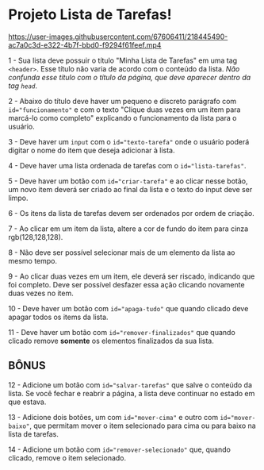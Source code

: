# Projeto Lista de Tarefas!




https://user-images.githubusercontent.com/67606411/218445490-ac7a0c3d-e322-4b7f-bbd0-f9294f61feef.mp4




1 - Sua lista deve possuir o título "Minha Lista de Tarefas" em uma tag `<header>`. Esse título não varia de acordo com o conteúdo da lista. _Não confunda esse título com o título da página, que deve aparecer dentro da tag `head`_.

2 - Abaixo do título deve haver um pequeno e discreto parágrafo com `id="funcionamento"` e com o texto "Clique duas vezes em um item para marcá-lo como completo" explicando o funcionamento da lista para o usuário.

3 - Deve haver um `input` com o `id="texto-tarefa"` onde o usuário poderá digitar o nome do item que deseja adicionar à lista.

4 - Deve haver uma lista ordenada de tarefas com o `id="lista-tarefas"`.

5 - Deve haver um botão com `id="criar-tarefa"` e ao clicar nesse botão, um novo item deverá ser criado ao final da lista e o texto do input deve ser limpo.

6 - Os itens da lista de tarefas devem ser ordenados por ordem de criação.

7 - Ao clicar em um item da lista, altere a cor de fundo do item para cinza rgb(128,128,128).

8 - Não deve ser possível selecionar mais de um elemento da lista ao mesmo tempo.

9 - Ao clicar duas vezes em um item, ele deverá ser riscado, indicando que foi completo. Deve ser possível desfazer essa ação clicando novamente duas vezes no item.

10 - Deve haver um botão com `id="apaga-tudo"` que quando clicado deve apagar todos os items da lista.

11 - Deve haver um botão com `id="remover-finalizados"` que quando clicado remove **somente** os elementos finalizados da sua lista.

## BÔNUS

12 - Adicione um botão com `id="salvar-tarefas"` que salve o conteúdo da lista. Se você fechar e reabrir a página, a lista deve continuar no estado em que estava.

13 - Adicione dois botões, um com `id="mover-cima"` e outro com `id="mover-baixo"`, que permitam mover o item selecionado para cima ou para baixo na lista de tarefas.

14 - Adicione um botão com `id="remover-selecionado"` que, quando clicado, remove o item selecionado.

